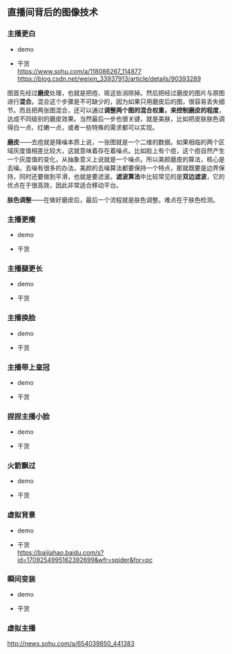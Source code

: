 ## 直播间背后的图像技术


### 主播更白 
* demo   


* 干货    
https://www.sohu.com/a/118086267_114877  
https://blog.csdn.net/weixin_33937913/article/details/90393289

图首先经过**磨皮**处理，也就是把痘、斑这些消除掉。然后把经过磨皮的图片与原图进行**混合**。混合这个步骤是不可缺少的，因为如果只用磨皮后的图，很容易丢失细节。而且把两张图混合，还可以通过**调整两个图的混合权重，来控制磨皮的程度**，达成不同级别的磨皮效果。当然最后一步也很关键，就是美肤，比如把皮肤肤色调得白一点、红嫩一点，或者一些特殊的需求都可以实现。

**磨皮**——去痘就是降噪本质上说，一张图就是一个二维的数据。如果相临的两个区域灰度值相差比较大，这就意味着存在着噪点。比如脸上有个痘，这个痘自然产生一个灰度值的变化，从抽象意义上说就是一个噪点。所以美颜磨皮的算法，核心是去噪。去噪有很多的办法，美颜的去噪算法都要保持一个特点，那就既要是边界保持，同时还要做到平滑，也就是要滤波。**滤波算法**中比较常见的是**双边滤波**，它的优点在于很高效，因此非常适合移动平台。

**肤色调整**——在做好磨皮后，最后一个流程就是肤色调整。难点在于肤色检测。

### 主播更瘦  
* demo  


* 干货



### 主播腿更长  
* demo  


* 干货

  
### 主播换脸 
* demo  


* 干货

 
### 主播带上皇冠  
* demo  


* 干货

### 捏捏主播小脸     
* demo  


* 干货


### 火箭飘过   
* demo  


* 干货

### 虚拟背景    
* demo  


* 干货   
https://baijiahao.baidu.com/s?id=1709254995162392699&wfr=spider&for=pc


### 瞬间变装  
* demo  


* 干货   


### 虚拟主播 
http://news.sohu.com/a/654039850_441383   




